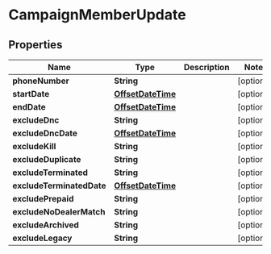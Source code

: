 # CampaignMemberUpdate

## Properties
Name | Type | Description | Notes
------------ | ------------- | ------------- | -------------
**phoneNumber** | **String** |  |  [optional]
**startDate** | [**OffsetDateTime**](OffsetDateTime.md) |  |  [optional]
**endDate** | [**OffsetDateTime**](OffsetDateTime.md) |  |  [optional]
**excludeDnc** | **String** |  |  [optional]
**excludeDncDate** | [**OffsetDateTime**](OffsetDateTime.md) |  |  [optional]
**excludeKill** | **String** |  |  [optional]
**excludeDuplicate** | **String** |  |  [optional]
**excludeTerminated** | **String** |  |  [optional]
**excludeTerminatedDate** | [**OffsetDateTime**](OffsetDateTime.md) |  |  [optional]
**excludePrepaid** | **String** |  |  [optional]
**excludeNoDealerMatch** | **String** |  |  [optional]
**excludeArchived** | **String** |  |  [optional]
**excludeLegacy** | **String** |  |  [optional]
